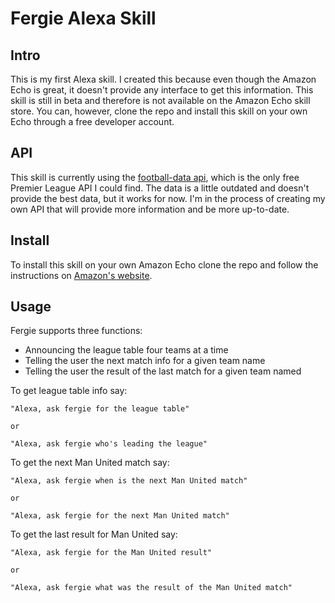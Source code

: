 # Fergie Alexa Skill

## Intro

This is my first Alexa skill. I created this because even though the Amazon Echo is great, it doesn't provide any interface to get this information. This skill is still in beta and therefore is not available on the Amazon Echo skill store. You can, however, clone the repo and install this skill on your own Echo through a free developer account.

## API

This skill is currently using the [football-data api](http://www.football-data.org/documentation), which is the only free Premier League API I could find. The data is a little outdated and doesn't provide the best data, but it works for now. I'm in the process of creating my own API that will provide more information and be more up-to-date.

## Install

To install this skill on your own Amazon Echo clone the repo and follow the instructions on [Amazon's website](https://developer.amazon.com/public/solutions/alexa/alexa-skills-kit/docs/developing-an-alexa-skill-as-a-lambda-function).

<!-- 1. If you do not already have an account on AWS, go to [Amazon Web Services](http://aws.amazon.com/) and create one.
2. Log in to the [AWS Management Console](http://aws.amazon.com/) and navigate to AWS Lambda.
3. Click the region drop-down in the upper-right corner of the console and select **US East (N. Virginia)**. Currently, this is the only supported region for Lambda functions used with the Alexa Skills Kit.
4. If you have no Lambda functions yet, click **Get Started Now**. Otherwise, click **Create a Lambda Function**.
5. Don't select a blueprint, instead click the **skip** button at the bottom of the page.
6. Create a name for the Lambda function. I named mine ```Fergie```.
7. The runtime should be ```Node.js```
8. The code entry type should be ```upload a .zip file```.
9. Compress all of the individual files in the ```/src``` folder into one zip file. Be sure not to compress the folder itself, but the inidivudal files. If you zip the folder the Lambda function won't work.
10. Under Handler leave the default of ```index.handler```
11. Set the role to a basic execution role. This defines the AWS resource the function can access.
12. Leave the advanced options alone.
13. On the review page, make sure that the event source is Alexa.
14. Click create function to save your new function.  -->

## Usage

Fergie supports three functions:

* Announcing the league table four teams at a time
* Telling the user the next match info for a given team name
* Telling the user the result of the last match for a given team named

To get league table info say:

```
"Alexa, ask fergie for the league table"

or

"Alexa, ask fergie who's leading the league"
```

To get the next Man United match say:

```
"Alexa, ask fergie when is the next Man United match"

or

"Alexa, ask fergie for the next Man United match"
```

To get the last result for Man United say:

```
"Alexa, ask fergie for the Man United result"

or

"Alexa, ask fergie what was the result of the Man United match"
```
